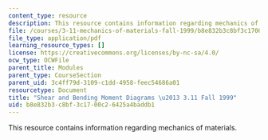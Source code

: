 ```yaml
---
content_type: resource
description: This resource contains information regarding mechanics of materials.
file: /courses/3-11-mechanics-of-materials-fall-1999/b8e832b3c8bf3c1700c26425a4baddb1_MIT3_11F99_statics.pdf
file_type: application/pdf
learning_resource_types: []
license: https://creativecommons.org/licenses/by-nc-sa/4.0/
ocw_type: OCWFile
parent_title: Modules
parent_type: CourseSection
parent_uid: 3c4ff79d-3109-c1dd-4958-feec54686a01
resourcetype: Document
title: "Shear and Bending Moment Diagrams \u2013 3.11 Fall 1999"
uid: b8e832b3-c8bf-3c17-00c2-6425a4baddb1
---
```

This resource contains information regarding mechanics of materials.